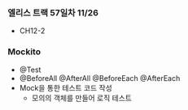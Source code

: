 ### 엘리스 트랙 57일차 11/26
- CH12-2

### Mockito

- @Test
- @BeforeAll @AfterAll @BeforeEach @AfterEach
- Mock을 통한 테스트 코드 작성
  - 모의의 객체를 만들어 로직 테스트


